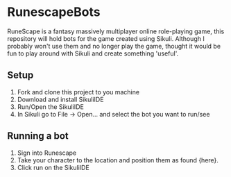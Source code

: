 RunescapeBots
=============
RuneScape is a fantasy massively multiplayer online role-playing game, this repository will hold bots for the game created using Sikuli.  Although I probably won't use them and no longer play the game, thought it would be fun to play around with Sikuli and create something 'useful'.

## Setup
1. Fork and clone this project to you machine
2. Download and install SikuliIDE
3. Run/Open the SikuliIDE
4. In Sikuli go to File -> Open... and select the bot you want to run/see

## Running a bot
1. Sign into Runescape
2. Take your character to the location and position them as found {here}.
3. Click run on the SikuliIDE
